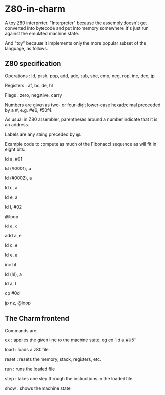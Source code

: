 # Z80-in-charm

A toy Z80 interpreter. "Interpreter" because the assembly doesn't get converted into bytecode and put into memory somewhere, it's just run against the emulated machine state.

And "toy" because it implements only the more popular subset of the language, as follows.

## Z80 specification

Operations : ld, push, pop, add, adc, sub, sbc, cmp, neg, nop, inc, dec, jp

Registers : af, bc, de, hl

Flags : zero, negative, carry

Numbers are given as two- or four-digit lower-case hexadecimal preceeded by a #, e.g. #e6, #50f4.

As usual in Z80 assembler, parentheses around a number indicate that it is an address.

Labels are any string preceded by @.

Example code to compute as much of the Fibonacci sequence as will fit in eight bits:

ld a, #01

ld (#0001), a

ld (#0002), a

ld c, a

ld e, a

ld l, #02

@loop

ld a, c

add a, e

ld c, e

ld e, a

inc hl

ld (hl), a

ld a, l

cp #0d

jp nz, @loop

## The Charm frontend

Commands are:

ex <string> : applies the given line to the machine state, eg ex "ld a, #05"

load <filename> : loads a z80 file

reset : resets the memory, stack, registers, etc.
  
run : runs the loaded file

step : takes one step through the instructions in the loaded file

show : shows the machine state
